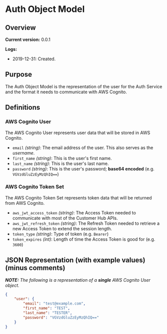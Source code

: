 # Auth Object Model

## Overview

**Current version:** 0.0.1

**Logs:**

- 2019-12-31: Created.

## Purpose

The Auth Object Model is the representation of the user for the Auth Service and the format it needs to communicate with AWS Cognito.

## Definitions

### AWS Cognito User

The AWS Cognito User represents user data that will be stored in AWS Cognito.

- `email` _(string)_: The email address of the user. This also serves as the _username_.
- `first_name` _(string)_: This is the user's first name.
- `last_name` _(string)_: This is the user's last name.
- `password` _(string)_: This is the user's password; **base64 encoded** (e.g. `VGVzdGluZzEyMzQhIQ==`)

### AWS Cognito Token Set

The AWS Cognito Token Set represents token data that will be returned from AWS Cognito.

- `aws_jwt_access_token` _(string)_: The Access Token needed to communicate with most of the Customer Hub APIs.
- `aws_jwt_refresh_token` _(string)_: The Refresh Token needed to retrieve a new Access Token to extend the session length.
- `token_type` _(string)_: Type of token (e.g. `Bearer`)
- `token_expires` _(int)_: Length of time the Access Token is good for (e.g. `3600`)

## JSON Representation (with example values) (minus comments)

_**NOTE:** The following is a representation of a **single** AWS Cognito User object._
```json
{
	"user": {
		"email": "test@example.com",
		"first_name": "TEST",
		"last_name": "TESTER",
		"password": "VGVzdGluZzEyMzQhIQ=="
	}
}
```